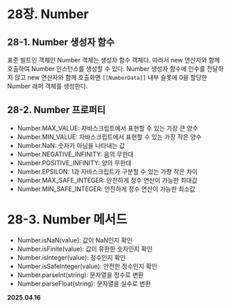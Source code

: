 # 28장. Number

## 28-1. Number 생성자 함수

표준 빌트인 객체인 Number 객체는 생성자 함수 객체다. 따라서 new 연산자와 함께 호출하여 Number 인스턴스를 생성할 수 있다.
Number 생성자 함수에 인수를 전달하지 않고 new 연산자와 함께 호출화면 `[[NumberData]]` 내부 슬롯에 0을 할당한 Number 래퍼 객체를 생성한다.

## 28-2. Number 프로퍼티

- Number.MAX_VALUE: 자바스크립트에서 표현할 수 있는 가장 큰 양수
- Number.MIN_VALUE: 자바스크립트에서 표현할 수 있는 가장 작은 양수
- Number.NaN: 숫자가 아님을 나타내는 값
- Number.NEGATIVE_INFINITY: 음의 무한대
- Number.POSITIVE_INFINITY: 양의 무한대
- Number.EPSILON: 1과 자바스크립트가 구분할 수 있는 가장 작은 차이
- Number.MAX_SAFE_INTEGER: 안전하게 정수 연산이 가능한 최대값
- Number.MIN_SAFE_INTEGER: 안전하게 정수 연산이 가능한 최소값

# 28-3. Number 메서드

- Number.isNaN(value): 값이 NaN인지 확인
- Number.isFinite(value): 값이 유한한 숫자인지 확인
- Number.isInteger(value): 정수인지 확인
- Number.isSafeInteger(value): 안전한 정수인지 확인
- Number.parseInt(string): 문자열을 정수로 변환
- Number.parseFloat(string): 문자열을 실수로 변환


**2025.04.16**
